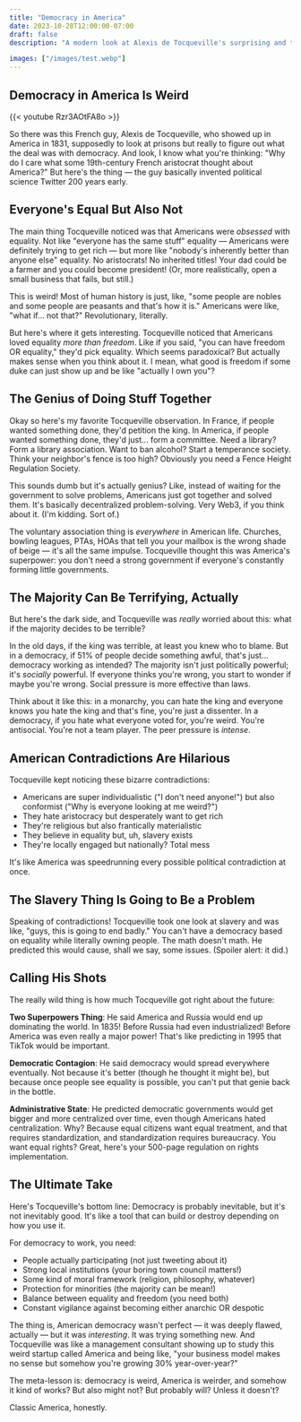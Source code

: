 ```yaml
---
title: "Democracy in America"
date: 2023-10-28T12:00:00-07:00
draft: false
description: "A modern look at Alexis de Tocqueville's surprising and timeless observations on equality, freedom, and the strange genius of American democracy."

images: ["/images/test.webp"]
---
```


## Democracy in America Is Weird

{{< youtube Rzr3AOtFA8o >}}

So there was this French guy, Alexis de Tocqueville, who showed up in America in 1831, supposedly to look at prisons but really to figure out what the deal was with democracy. And look, I know what you're thinking: "Why do I care what some 19th-century French aristocrat thought about America?" But here's the thing — the guy basically invented political science Twitter 200 years early.

## Everyone's Equal But Also Not

The main thing Tocqueville noticed was that Americans were _obsessed_ with equality. Not like "everyone has the same stuff" equality — Americans were definitely trying to get rich — but more like "nobody's inherently better than anyone else" equality. No aristocrats! No inherited titles! Your dad could be a farmer and you could become president! (Or, more realistically, open a small business that fails, but still.)

This is weird! Most of human history is just, like, "some people are nobles and some people are peasants and that's how it is." Americans were like, "what if... not that?" Revolutionary, literally.

But here's where it gets interesting. Tocqueville noticed that Americans loved equality _more than freedom_. Like if you said, "you can have freedom OR equality," they'd pick equality. Which seems paradoxical? But actually makes sense when you think about it. I mean, what good is freedom if some duke can just show up and be like "actually I own you"?

## The Genius of Doing Stuff Together

Okay so here's my favorite Tocqueville observation. In France, if people wanted something done, they'd petition the king. In America, if people wanted something done, they'd just... form a committee. Need a library? Form a library association. Want to ban alcohol? Start a temperance society. Think your neighbor's fence is too high? Obviously you need a Fence Height Regulation Society.

This sounds dumb but it's actually genius? Like, instead of waiting for the government to solve problems, Americans just got together and solved them. It's basically decentralized problem-solving. Very Web3, if you think about it. (I'm kidding. Sort of.)

The voluntary association thing is _everywhere_ in American life. Churches, bowling leagues, PTAs, HOAs that tell you your mailbox is the wrong shade of beige — it's all the same impulse. Tocqueville thought this was America's superpower: you don't need a strong government if everyone's constantly forming little governments.

## The Majority Can Be Terrifying, Actually

But here's the dark side, and Tocqueville was _really_ worried about this: what if the majority decides to be terrible?

In the old days, if the king was terrible, at least you knew who to blame. But in a democracy, if 51% of people decide something awful, that's just... democracy working as intended? The majority isn't just politically powerful; it's _socially_ powerful. If everyone thinks you're wrong, you start to wonder if maybe you're wrong. Social pressure is more effective than laws.

Think about it like this: in a monarchy, you can hate the king and everyone knows you hate the king and that's fine, you're just a dissenter. In a democracy, if you hate what everyone voted for, you're weird. You're antisocial. You're not a team player. The peer pressure is _intense_.

## American Contradictions Are Hilarious

Tocqueville kept noticing these bizarre contradictions:

- Americans are super individualistic ("I don't need anyone!") but also conformist ("Why is everyone looking at me weird?")
- They hate aristocracy but desperately want to get rich
- They're religious but also frantically materialistic
- They believe in equality but, uh, slavery exists
- They're locally engaged but nationally? Total mess

It's like America was speedrunning every possible political contradiction at once.

## The Slavery Thing Is Going to Be a Problem

Speaking of contradictions! Tocqueville took one look at slavery and was like, "guys, this is going to end badly." You can't have a democracy based on equality while literally owning people. The math doesn't math. He predicted this would cause, shall we say, some issues. (Spoiler alert: it did.)

## Calling His Shots

The really wild thing is how much Tocqueville got right about the future:

**Two Superpowers Thing**: He said America and Russia would end up dominating the world. In 1835! Before Russia had even industrialized! Before America was even really a major power! That's like predicting in 1995 that TikTok would be important.

**Democratic Contagion**: He said democracy would spread everywhere eventually. Not because it's better (though he thought it might be), but because once people see equality is possible, you can't put that genie back in the bottle.

**Administrative State**: He predicted democratic governments would get bigger and more centralized over time, even though Americans hated centralization. Why? Because equal citizens want equal treatment, and that requires standardization, and standardization requires bureaucracy. You want equal rights? Great, here's your 500-page regulation on rights implementation.

## The Ultimate Take

Here's Tocqueville's bottom line: Democracy is probably inevitable, but it's not inevitably good. It's like a tool that can build or destroy depending on how you use it.

For democracy to work, you need:

- People actually participating (not just tweeting about it)
- Strong local institutions (your boring town council matters!)
- Some kind of moral framework (religion, philosophy, whatever)
- Protection for minorities (the majority can be mean!)
- Balance between equality and freedom (you need both)
- Constant vigilance against becoming either anarchic OR despotic

The thing is, American democracy wasn't perfect — it was deeply flawed, actually — but it was _interesting_. It was trying something new. And Tocqueville was like a management consultant showing up to study this weird startup called America and being like, "your business model makes no sense but somehow you're growing 30% year-over-year?"

The meta-lesson is: democracy is weird, America is weirder, and somehow it kind of works? But also might not? But probably will? Unless it doesn't?

Classic America, honestly.
